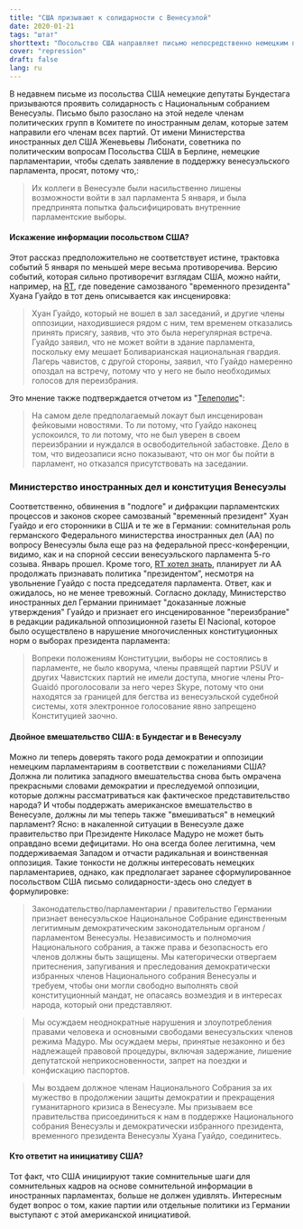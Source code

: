 ```yaml
---
title: "США призывают к солидарности с Венесуэлой"
date: 2020-01-21
tags: "штат"
shorttext: "Посольство США направляет письмо непосредственно немецким парламентариям с просьбой атаковать правительство Венесуэлы."
cover: "repression"
draft: false
lang: ru
---
```


В недавнем письме из посольства США немецкие депутаты Бундестага призываются проявить солидарность с Национальным собранием Венесуэлы. Письмо было разослано на этой неделе членам политических групп в Комитете по иностранным делам, которые затем направили его членам всех партий. От имени Министерства иностранных дел США Женевьевы Либонати, советника по политическим вопросам Посольства США в Берлине, немецкие парламентарии, чтобы сделать заявление в поддержку венесуэльского парламента, просят, потому что,:

> Их коллеги в Венесуэле были насильственно лишены возможности войти в зал парламента 5 января, и была предпринята попытка фальсифицировать внутренние парламентские выборы.

#### Искажение информации посольством США?

Этот рассказ предположительно не соответствует истине, трактовка событий 5 января по меньшей мере весьма противоречива.  Версию событий, которая сильно противоречит взглядам США, можно найти, например, на [RT](https://deutsch.rt.com/amerika/96433-venezuela-wahlt-neuen-parlamentsprasidenten-juan-guaido-ohne-basis/ "Selbst ernannter 'Präsident' Juan Guaidó als Parlamentspräsident von Venezuela abgewählt"), где поведение самозваного "временного президента" Хуана Гуайдо в тот день описывается как инсценировка:

> Хуан Гуайдо, который не вошел в зал заседаний, и другие члены оппозиции, находившиеся рядом с ним, тем временем отказались принять присягу, заявив, что это была нерегулярная встреча. Гуайдо заявил, что не может войти в здание парламента, поскольку ему мешает Боливарианская национальная гвардия. Лагерь чавистов, с другой стороны, заявил, что Гуайдо намеренно опоздал на встречу, потому что у него не было необходимых голосов для переизбрания.

Это мнение также подтверждается отчетом из "[Телеполис](https://www.heise.de/tp/features/Venezuelas-Problempraesident-4633644.html "Venezuelas Problempräsident")":

> На самом деле предполагаемый локаут был инсценирован фейковыми новостями. То ли потому, что Гуайдо наконец успокоился, то ли потому, что не был уверен в своем переизбрании и нуждался в освободительной забастовке. Дело в том, что видеозаписи ясно показывают, что он мог бы пойти в парламент, но отказался присутствовать на заседании.

### Министерство иностранных дел и конституция Венесуэлы

Соответственно, обвинения в "подлоге" и дифракции парламентских процессов и законов скорее самозваный "временный президент" Хуан Гуайдо и его сторонники в США и те же в Германии: сомнительная роль германского Федерального министерства иностранных дел (АА) по вопросу Венесуэлы была еще раз на федеральной пресс-конференции, видимо, как и на спорной сессии венесуэльского парламента 5-го созыва. Январь прошел. Кроме того, [RT хотел знать](https://deutsch.rt.com/amerika/96499-auswartiges-amt-betatigt-sich-als-sprachrohr-guaido-venezuela/ "Auswärtiges Amt betätigt sich als Propaganda-Sprachrohr für Guaidó: 'Maduro-Regime hat versucht ...'"), планирует ли АА продолжать признавать политика "президентом”, несмотря на увольнение Гуайдо с поста председателя парламента. Ответ, как и ожидалось, но не менее тревожный. Согласно докладу, Министерство иностранных дел Германии принимает "доказанные ложные утверждения" Гуайдо и признает его инсценированное "переизбрание" в редакции радикальной оппозиционной газеты El Nacional, которое было осуществлено в нарушение многочисленных конституционных норм о выборах президента парламента:

> Вопреки положениям Конституции, выборы не состоялись в парламенте, не было кворума, члены правящей партии PSUV и других Чавистских партий не имели доступа, многие члены Pro-Guaidó проголосовали за него через Skype, потому что они находятся за границей для бегства из венесуэльской судебной системы, хотя электронное голосование явно запрещено Конституцией заочно.

#### Двойное вмешательство США: в Бундестаг и в Венесуэлу

Можно ли теперь доверять такого рода демократии и оппозиции немецким парламентариям в соответствии с пожеланиями США? Должна ли политика западного вмешательства снова быть омрачена прекрасными словами демократии и преследуемой оппозиции, которые должны рассматриваться как фактическое представительство народа? И чтобы поддержать американское вмешательство в Венесуэле, должны ли мы теперь также "вмешиваться" в немецкий парламент? Ясно: в накаленной ситуации в Венесуэле даже правительство при Президенте Николасе Мадуро не может быть оправдано всеми дефицитами. Но она всегда более легитимна, чем поддерживаемая Западом и отчасти радикальная и воинственная оппозиция. Такие тонкости не должны интересовать немецких парламентариев, однако, как предполагает заранее сформулированное посольством США письмо солидарности-здесь оно следует в формулировке:

> Законодательство/парламентарии / правительство Германии признает венесуэльское Национальное Собрание единственным легитимным демократическим законодательным органом / парламентом Венесуэлы. Независимость и полномочия Национального собрания, а также права и безопасность его членов должны быть защищены. Мы категорически отвергаем притеснения, запугивания и преследования демократически избранных членов Национального собрания Венесуэлы и требуем, чтобы они могли свободно выполнять свой конституционный мандат, не опасаясь возмездия и в интересах народа, который они представляют.

> Мы осуждаем неоднократные нарушения и злоупотребления правами человека и основными свободами венесуэльских членов режима Мадуро. Мы осуждаем меры, принятые незаконно и без надлежащей правовой процедуры, включая задержание, лишение депутатской неприкосновенности, запрет на поездки и конфискацию паспортов.

> Мы воздаем должное членам Национального Собрания за их мужество в продолжении защиты демократии и прекращения гуманитарного кризиса в Венесуэле. Мы призываем все правительства присоединиться к нам в поддержке Национального собрания Венесуэлы и демократически избранного президента, временного президента Венесуэлы Хуана Гуайдо, соединитесь.

#### Кто ответит на инициативу США?

Тот факт, что США инициируют такие сомнительные шаги для сомнительных кадров на основе сомнительной информации в иностранных парламентах, больше не должен удивлять. Интересным будет вопрос о том, какие партии или отдельные политики из Германии выступают с этой американской инициативой.
